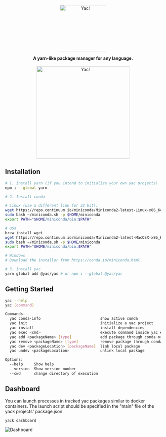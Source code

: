<p align="center">
  <img alt="Yac!" width="150" src="https://raw.githubusercontent.com/sci-bots/yac/master/docs/images/textfx.png">
  <br/>
</p>

<p align="center">
  <b>A yarn-like package manager for any language.</b>
  <br><br>
  <img alt="Yac!" width="300" src="https://raw.githubusercontent.com/sci-bots/yac/master/docs/images/pexels-photo-671931.jpeg">
</p>


## Installation

```bash
# 1. Install yarn (if you intend to initialize your own yac projects)
npm i --global yarn

# 2. Install conda

# Linux (use a different link for 32 bit):
wget https://repo.continuum.io/miniconda/Miniconda2-latest-Linux-x86_64.sh -O ~/miniconda.sh
sudo bash ~/miniconda.sh -p $HOME/miniconda
export PATH="$HOME/miniconda/bin:$PATH"

# OSX
brew install wget
wget https://repo.continuum.io/miniconda/Miniconda2-latest-MacOSX-x86_64.sh -O ~/miniconda.sh
sudo bash ~/miniconda.sh -p $HOME/miniconda
export PATH="$HOME/miniconda/bin:$PATH"

# Windows 
# Download the installer from https://conda.io/miniconda.html

# 3. Install yac
yarn global add @yac/yac # or npm i --global @yac/yac
```

## Getting Started
```bash
yac --help
yac [command]

Commands:
  yac conda-info                           show active conda
  yac init                                 initialize a yac project
  yac install                              install dependencies
  yac exec <cmd>                           execute command inside yac environment
  yac add <packageName> [type]             add package through conda or pip
  yac remove <packageName> [type]          remove package through conda or pip
  yac dev <packageLocation> [packageName]  link local package
  yac undev <packageLocation>              unlink local package

Options:
  --help     Show help                                                 [boolean]
  --version  Show version number                                       [boolean]
  --cwd      change directory of execution                              [string]
```

## Dashboard

 You can launch processes in tracked yac packages similar to docker containers. The launch script should be specified in the "main" file of the yack projects' package.json. 
 
 ```
 yack dashboard
 ```
 <img alt="Dashboard" src="https://raw.githubusercontent.com/sci-bots/yac/master/docs/images/dashboard_design.PNG">

 
